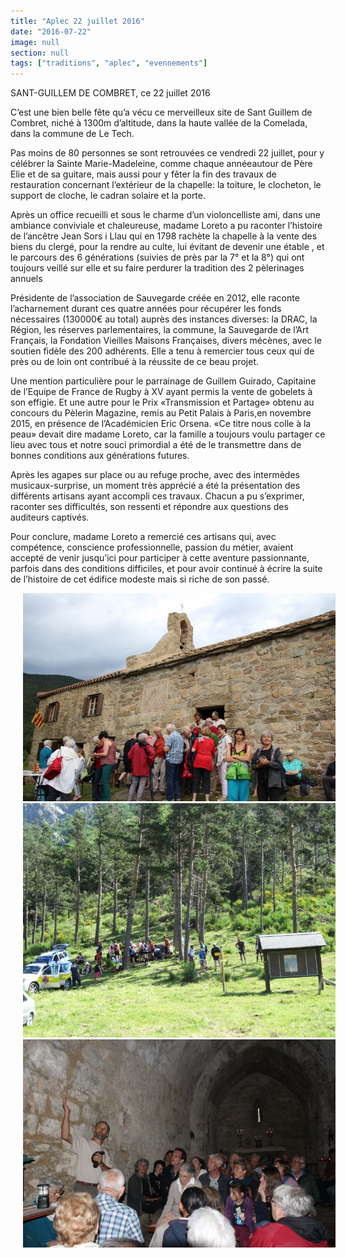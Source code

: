 ```yaml
---
title: "Aplec 22 juillet 2016"
date: "2016-07-22"
image: null
section: null
tags: ["traditions", "aplec", "evennements"]
---
```


SANT-GUILLEM DE COMBRET, ce 22 juillet 2016

C’est une bien belle fête qu’a vécu ce merveilleux site de Sant Guillem de Combret, niché à 1300m d’altitude, dans la haute vallée de la Comelada, dans la commune de Le Tech.

Pas moins de 80 personnes se sont retrouvées ce vendredi 22 juillet, pour y célébrer la Sainte Marie-Madeleine, comme chaque annéeautour de Père Elie et de sa guitare, mais aussi pour y fêter la fin des travaux de restauration concernant l’extérieur de la chapelle: la toiture, le clocheton, le support de cloche, le cadran solaire et la porte.

Après un office recueilli et sous le charme d’un violoncelliste ami, dans une ambiance conviviale et chaleureuse, madame Loreto a pu raconter l’histoire de l’ancêtre Jean Sors i Llau qui en 1798 rachète la chapelle à la vente des biens du clergé, pour la rendre au culte, lui évitant de devenir une étable , et le parcours des 6 générations (suivies de près par la 7° et la 8°) qui ont toujours veillé sur elle et su faire perdurer la tradition des 2 pèlerinages annuels

Présidente de l’association de Sauvegarde créée en 2012, elle raconte l’acharnement durant ces quatre années pour récupérer les fonds nécessaires (130000€ au total) auprès des instances diverses: la DRAC, la Région, les réserves parlementaires, la commune, la Sauvegarde de l’Art Français, la Fondation Vieilles Maisons Françaises, divers mécènes, avec le soutien fidèle des 200 adhérents. Elle a tenu à remercier tous ceux qui de près ou de loin ont contribué à la réussite de ce beau projet.

Une mention particulière pour le parrainage de Guillem Guirado, Capitaine de l’Equipe de France de Rugby à XV ayant permis la vente de gobelets à son effigie. Et une autre pour le Prix «Transmission et Partage» obtenu au concours du Pèlerin Magazine, remis au Petit Palais à Paris,en novembre 2015, en présence de l’Académicien Eric Orsena. «Ce titre nous colle à la peau» devait dire madame Loreto, car la famille a toujours voulu partager ce lieu avec tous et notre souci primordial a été de le transmettre dans de bonnes conditions aux générations futures.

Après les agapes sur place ou au refuge proche, avec des intermèdes musicaux-surprise, un moment très apprécié a été la présentation des différents artisans ayant accompli ces travaux. Chacun a pu s’exprimer, raconter ses difficultés, son ressenti et répondre aux questions des auditeurs captivés.

Pour conclure, madame Loreto a remercié ces artisans qui, avec compétence, conscience professionnelle, passion du métier, avaient accepté de venir jusqu’ici pour participer à cette aventure passionnante, parfois dans des conditions difficiles, et pour avoir continué à écrire la suite de l’histoire de cet édifice modeste mais si riche de son passé.

<img
  alt
  src="/images/2016-sant-guillem-jpg.jpg"
  style="
    border-width: 0px;
    border-style: solid;
    width: 500px;
    height: 333px;
    margin-right: 20px;
    margin-left: 20px;
  " />
<img
  alt
  src="/images/LE_PLAT-0.jpg"
  style="
    width: 500px;
    height: 375px;
    margin-right: 20px;
    margin-left: 20px;
  " />
<img
  alt
  src="/images/img-9631-jpg.jpg"
  style="
    width: 500px;
    height: 333px;
    margin-right: 20px;
    margin-left: 20px;
  " />

